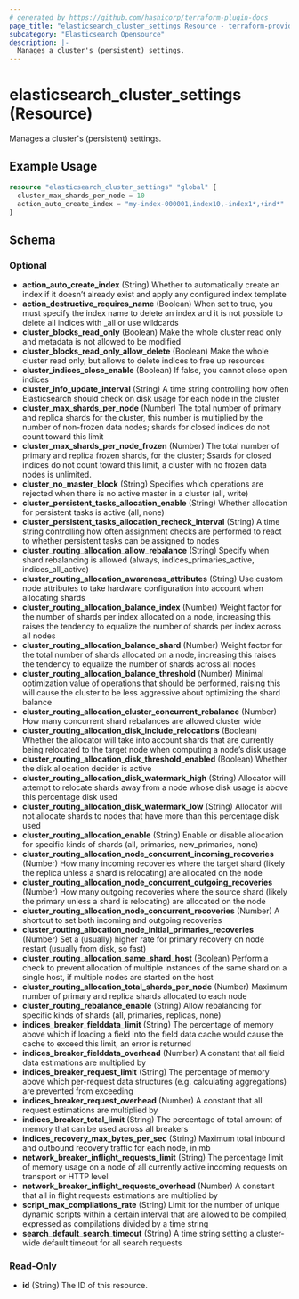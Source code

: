 ```yaml
---
# generated by https://github.com/hashicorp/terraform-plugin-docs
page_title: "elasticsearch_cluster_settings Resource - terraform-provider-elasticsearch"
subcategory: "Elasticsearch Opensource"
description: |-
  Manages a cluster's (persistent) settings.
---
```


# elasticsearch_cluster_settings (Resource)

Manages a cluster's (persistent) settings.

## Example Usage

```terraform
resource "elasticsearch_cluster_settings" "global" {
  cluster_max_shards_per_node = 10
  action_auto_create_index = "my-index-000001,index10,-index1*,+ind*"
}
```

<!-- schema generated by tfplugindocs -->
## Schema

### Optional

- **action_auto_create_index** (String) Whether to automatically create an index if it doesn’t already exist and apply any configured index template
- **action_destructive_requires_name** (Boolean) When set to true, you must specify the index name to delete an index and it is not possible to delete all indices with _all or use wildcards
- **cluster_blocks_read_only** (Boolean) Make the whole cluster read only and metadata is not allowed to be modified
- **cluster_blocks_read_only_allow_delete** (Boolean) Make the whole cluster read only, but allows to delete indices to free up resources
- **cluster_indices_close_enable** (Boolean) If false, you cannot close open indices
- **cluster_info_update_interval** (String) A time string controlling how often Elasticsearch should check on disk usage for each node in the cluster
- **cluster_max_shards_per_node** (Number) The total number of primary and replica shards for the cluster, this number is multiplied by the number of non-frozen data nodes; shards for closed indices do not count toward this limit
- **cluster_max_shards_per_node_frozen** (Number) The total number of primary and replica frozen shards, for the cluster; Ssards for closed indices do not count toward this limit, a cluster with no frozen data nodes is unlimited.
- **cluster_no_master_block** (String) Specifies which operations are rejected when there is no active master in a cluster (all, write)
- **cluster_persistent_tasks_allocation_enable** (String) Whether allocation for persistent tasks is active (all, none)
- **cluster_persistent_tasks_allocation_recheck_interval** (String) A time string controlling how often assignment checks are performed to react to whether persistent tasks can be assigned to nodes
- **cluster_routing_allocation_allow_rebalance** (String) Specify when shard rebalancing is allowed (always, indices_primaries_active, indices_all_active)
- **cluster_routing_allocation_awareness_attributes** (String) Use custom node attributes to take hardware configuration into account when allocating shards
- **cluster_routing_allocation_balance_index** (Number) Weight factor for the number of shards per index allocated on a node, increasing this raises the tendency to equalize the number of shards per index across all nodes
- **cluster_routing_allocation_balance_shard** (Number) Weight factor for the total number of shards allocated on a node, increasing this raises the tendency to equalize the number of shards across all nodes
- **cluster_routing_allocation_balance_threshold** (Number) Minimal optimization value of operations that should be performed, raising this will cause the cluster to be less aggressive about optimizing the shard balance
- **cluster_routing_allocation_cluster_concurrent_rebalance** (Number) How many concurrent shard rebalances are allowed cluster wide
- **cluster_routing_allocation_disk_include_relocations** (Boolean) Whether the allocator will take into account shards that are currently being relocated to the target node when computing a node’s disk usage
- **cluster_routing_allocation_disk_threshold_enabled** (Boolean) Whether the disk allocation decider is active
- **cluster_routing_allocation_disk_watermark_high** (String) Allocator will attempt to relocate shards away from a node whose disk usage is above this percentage disk used
- **cluster_routing_allocation_disk_watermark_low** (String) Allocator will not allocate shards to nodes that have more than this percentage disk used
- **cluster_routing_allocation_enable** (String) Enable or disable allocation for specific kinds of shards (all, primaries, new_primaries, none)
- **cluster_routing_allocation_node_concurrent_incoming_recoveries** (Number) How many incoming recoveries where the target shard (likely the replica unless a shard is relocating) are allocated on the node
- **cluster_routing_allocation_node_concurrent_outgoing_recoveries** (Number) How many outgoing recoveries where the source shard (likely the primary unless a shard is relocating) are allocated on the node
- **cluster_routing_allocation_node_concurrent_recoveries** (Number) A shortcut to set both incoming and outgoing recoveries
- **cluster_routing_allocation_node_initial_primaries_recoveries** (Number) Set a (usually) higher rate for primary recovery on node restart (usually from disk, so fast)
- **cluster_routing_allocation_same_shard_host** (Boolean) Perform a check to prevent allocation of multiple instances of the same shard on a single host, if multiple nodes are started on the host
- **cluster_routing_allocation_total_shards_per_node** (Number) Maximum number of primary and replica shards allocated to each node
- **cluster_routing_rebalance_enable** (String) Allow rebalancing for specific kinds of shards (all, primaries, replicas, none)
- **indices_breaker_fielddata_limit** (String) The percentage of memory above which if loading a field into the field data cache would cause the cache to exceed this limit, an error is returned
- **indices_breaker_fielddata_overhead** (Number) A constant that all field data estimations are multiplied by
- **indices_breaker_request_limit** (String) The percentage of memory above which per-request data structures (e.g. calculating aggregations) are prevented from exceeding
- **indices_breaker_request_overhead** (Number) A constant that all request estimations are multiplied by
- **indices_breaker_total_limit** (String) The percentage of total amount of memory that can be used across all breakers
- **indices_recovery_max_bytes_per_sec** (String) Maximum total inbound and outbound recovery traffic for each node, in mb
- **network_breaker_inflight_requests_limit** (String) The percentage limit of memory usage on a node of all currently active incoming requests on transport or HTTP level
- **network_breaker_inflight_requests_overhead** (Number) A constant that all in flight requests estimations are multiplied by
- **script_max_compilations_rate** (String) Limit for the number of unique dynamic scripts within a certain interval that are allowed to be compiled, expressed as compilations divided by a time string
- **search_default_search_timeout** (String) A time string setting a cluster-wide default timeout for all search requests

### Read-Only

- **id** (String) The ID of this resource.


